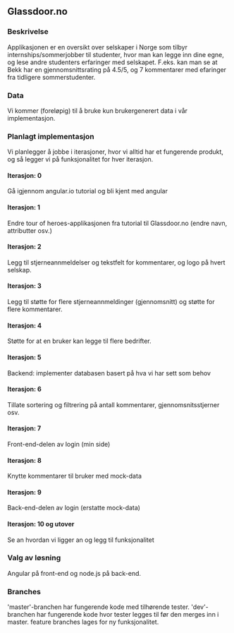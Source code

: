 ## Glassdoor.no



### Beskrivelse

Applikasjonen er en oversikt over selskaper i Norge som tilbyr internships/sommerjobber til studenter, hvor man kan legge inn dine egne, og lese andre studenters erfaringer med selskapet. F.eks. kan man se at Bekk har en gjennomsnittsrating på 4.5/5, og 7 kommentarer med efaringer fra tidligere sommerstudenter.



### Data

Vi kommer (foreløpig) til å bruke kun brukergenerert data i vår implementasjon.



### Planlagt implementasjon

Vi planlegger å jobbe i iterasjoner, hvor vi alltid har et fungerende produkt, og så legger vi på funksjonalitet for hver iterasjon.

#### Iterasjon: 0

Gå igjennom angular.io tutorial og bli kjent med angular

#### Iterasjon: 1

Endre tour of heroes-applikasjonen fra tutorial til Glassdoor.no (endre navn, attributter osv.)

#### Iterasjon: 2

Legg til stjerneannmeldelser og tekstfelt for kommentarer, og logo på hvert selskap.

#### Iterasjon: 3

Legg til støtte for flere stjerneannmeldinger (gjennomsnitt) og støtte for flere kommentarer. 

#### Iterasjon: 4

Støtte for at en bruker kan legge til flere bedrifter. 

#### Iterasjon: 5

Backend: implementer databasen basert på hva vi har sett som behov

#### Iterasjon: 6

Tillate sortering og filtrering på antall kommentarer, gjennomsnitsstjerner osv.

#### Iterasjon: 7

Front-end-delen av login (min side)

#### Iterasjon: 8

Knytte kommentarer til bruker med mock-data

#### Iterasjon: 9

Back-end-delen av login (erstatte mock-data)

#### Iterasjon: 10 og utover

Se an hvordan vi ligger an og legg til funksjonalitet



### Valg av løsning

Angular på front-end og node.js på back-end. 


### Branches

'master'-branchen har fungerende kode med tilhørende tester. 
'dev'-branchen har fungerende kode hvor tester legges til før den merges inn i master.
feature branches lages for ny funksjonalitet.
